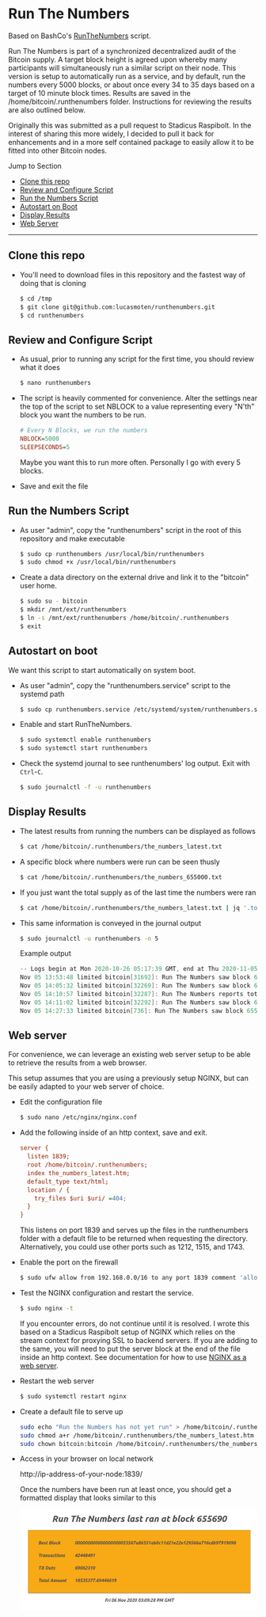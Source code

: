 # Run The Numbers

Based on BashCo's [RunTheNumbers](https://github.com/BashCo/RunTheNumbers) script.

Run The Numbers is part of a synchronized decentralized audit of the Bitcoin supply.  A target block height is agreed upon whereby many participants will simultaneously run a similar script on their node.  This version is setup to automatically run as a service, and by default, run the numbers every 5000 blocks, or about once every 34 to 35 days based on a target of 10 minute block times.  Results are saved in the /home/bitcoin/.runthenumbers folder. Instructions for reviewing the results are also outlined below.

Originally this was submitted as a pull request to Stadicus Raspibolt. In the interest of sharing this more widely, I decided to pull it back for enhancements and in a more self contained package to easily allow it to be fitted into other Bitcoin nodes.

Jump to Section
* [Clone this repo](#clone-this-repo)
* [Review and Configure Script](#review-and-configure-script)
* [Run the Numbers Script](#run-the-numbers-script)
* [Autostart on Boot](#autostart-on-boot)
* [Display Results](#display-results)
* [Web Server](#web-server)

---

## Clone this repo

* You'll need to download files in this repository and the fastest way of doing that is cloning

  ```sh
  $ cd /tmp
  $ git clone git@github.com:lucasmoten/runthenumbers.git
  $ cd runthenumbers
  ```

## Review and Configure Script

* As usual, prior to running any script for the first time, you should review what it does

  ```sh
  $ nano runthenumbers
  ```

* The script is heavily commented for convenience.  Alter the settings near the top of the script to set NBLOCK to a value representing every "N'th" block you want the numbers to be run.  

  ```ini
  # Every N Blocks, we run the numbers
  NBLOCK=5000
  SLEEPSECONDS=5
  ```

  Maybe you want this to run more often. Personally I go with every 5 blocks.

* Save and exit the file

## Run the Numbers Script

* As user "admin", copy the "runthenumbers" script in the root of this repository and make executable

  ```sh
  $ sudo cp runthenumbers /usr/local/bin/runthenumbers
  $ sudo chmod +x /usr/local/bin/runthenumbers
  ```

* Create a data directory on the external drive and link it to the "bitcoin" user home.

  ```sh
  $ sudo su - bitcoin
  $ mkdir /mnt/ext/runthenumbers
  $ ln -s /mnt/ext/runthenumbers /home/bitcoin/.runthenumbers
  $ exit
  ```


## Autostart on boot

We want this script to start automatically on system boot.

* As user "admin", copy the "runthenumbers.service" script to the systemd path

  ```sh
  $ sudo cp runthenumbers.service /etc/systemd/system/runthenumbers.service
  ```

* Enable and start RunTheNumbers.

  ```sh
  $ sudo systemctl enable runthenumbers
  $ sudo systemctl start runthenumbers
  ```

* Check the systemd journal to see runthenumbers' log output.
  Exit with `Ctrl`-`C`.

  ```sh
  $ sudo journalctl -f -u runthenumbers
  ```

## Display Results

* The latest results from running the numbers can be displayed as follows

  ```sh
  $ cat /home/bitcoin/.runthenumbers/the_numbers_latest.txt
  ```

* A specific block where numbers were run can be seen thusly

  ```sh
  $ cat /home/bitcoin/.runthenumbers/the_numbers_655000.txt
  ```

* If you just want the total supply as of the last time the numbers were ran

  ```sh
  $ cat /home/bitcoin/.runthenumbers/the_numbers_latest.txt | jq '.total_amount'
  ```

* This same information is conveyed in the journal output

  ```sh
  $ sudo journalctl -u runthenumbers -n 5
  ```

  Example output

  ```c
  -- Logs begin at Mon 2020-10-26 05:17:39 GMT, end at Thu 2020-11-05 14:28:12 GMT. --
  Nov 05 13:53:48 limited bitcoin[31692]: Run The Numbers saw block 655538.
  Nov 05 14:05:32 limited bitcoin[32269]: Run The Numbers saw block 655540. RUNNING THE NUMBERS !!!
  Nov 05 14:10:57 limited bitcoin[32287]: Run The Numbers reports total BTC supply of 18534440.19446619 as of block 655540
  Nov 05 14:11:02 limited bitcoin[32292]: Run The Numbers saw block 655541.
  Nov 05 14:27:33 limited bitcoin[736]: Run The Numbers saw block 655542.
  ```

## Web server

For convenience, we can leverage an existing web server setup to be able to retrieve the results from a web browser.

This setup assumes that you are using a previously setup NGINX, but can be easily adapted to your web server of choice.

* Edit the configuration file

  ```sh
  $ sudo nano /etc/nginx/nginx.conf
  ```

* Add the following inside of an http context, save and exit. 

  ```ini
  server {
    listen 1839;
    root /home/bitcoin/.runthenumbers;
    index the_numbers_latest.htm;
    default_type text/html;
    location / {
      try_files $uri $uri/ =404;
    }
  }
  ```
  This listens on port 1839 and serves up the files in the runthenumbers folder with a default file to be returned when requesting the directory.  Alternatively, you could use other ports such as 1212, 1515, and 1743.

* Enable the port on the firewall

  ```sh
  $ sudo ufw allow from 192.168.0.0/16 to any port 1839 comment 'allow Run the Numbers from local network'
  ```

* Test the NGINX configuration and restart the service.

  ```sh
  $ sudo nginx -t
  ```

  If you encounter errors, do not continue until it is resolved.  I wrote this based on a Stadicus Raspibolt setup of NGINX which relies on the stream context for proxying SSL to backend servers.  If you are adding to the same, you will need to put the server block at the end of the file inside an http context. See documentation for how to use [NGINX as a web server](https://docs.nginx.com/nginx/admin-guide/web-server/web-server/#). 

* Restart the web server

  ```sh
  $ sudo systemctl restart nginx
  ```

* Create a default file to serve up

  ```sh
  sudo echo "Run the Numbers has not yet run" > /home/bitcoin/.runthenumbers/the_numbers_latest.htm
  sudo chmod a+r /home/bitcoin/.runthenumbers/the_numbers_latest.htm
  sudo chown bitcoin:bitcoin /home/bitcoin/.runthenumbers/the_numbers_latest.htm
  ```

* Access in your browser on local network

  http://ip-address-of-your-node:1839/

  Once the numbers have been run at least once, you should get a formatted display that looks similar to this

  ![](runthenumbers.png)